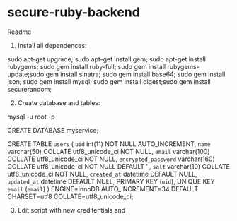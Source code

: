 # secure-ruby-backend
Readme

1. Install all dependences: 

sudo apt-get upgrade; sudo apt-get install gem; sudo apt-get install rubygems; sudo gem install ruby-full; sudo gem install rubygems-update;sudo gem install sinatra; sudo gem install base64; sudo gem install json; sudo gem install mysql; sudo gem install digest;sudo gem install securerandom;


2. Create database and tables: 

mysql -u root -p

CREATE DATABASE myservice;


CREATE TABLE `users` (
  `uid` int(11) NOT NULL AUTO_INCREMENT,
  `name` varchar(50) COLLATE utf8_unicode_ci NOT NULL,
  `email` varchar(100) COLLATE utf8_unicode_ci NOT NULL,
  `encrypted_password` varchar(160) COLLATE utf8_unicode_ci NOT NULL DEFAULT '',
  `salt` varchar(10) COLLATE utf8_unicode_ci NOT NULL,
  `created_at` datetime DEFAULT NULL,
  `updated_at` datetime DEFAULT NULL,
  PRIMARY KEY (`uid`),
  UNIQUE KEY `email` (`email`)
) ENGINE=InnoDB AUTO_INCREMENT=34 DEFAULT CHARSET=utf8 COLLATE=utf8_unicode_ci;



3. Edit script with new creditentials and 
